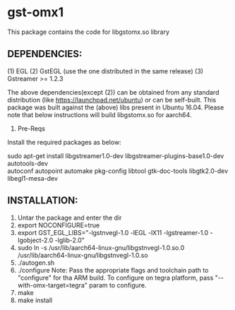 # gst-omx1
This package contains the code for libgstomx.so library

DEPENDENCIES:
------------
(1) EGL
(2) GstEGL (use the one distributed in the same release)
(3) Gstreamer >= 1.2.3

The above dependencies(except (2)) can be obtained from any standard distribution
(like https://launchpad.net/ubuntu) or can be self-built.
This package was built against the (above) libs present in Ubuntu 16.04.
Please note that below instructions will build libgstomx.so for aarch64.

1. Pre-Reqs

Install the required packages as below:

sudo apt-get install libgstreamer1.0-dev libgstreamer-plugins-base1.0-dev autotools-dev \
autoconf autopoint automake pkg-config libtool gtk-doc-tools libgtk2.0-dev libegl1-mesa-dev

INSTALLATION:
-------------
1) Untar the package and enter the dir
2) export NOCONFIGURE=true
3) export GST_EGL_LIBS="-lgstnvegl-1.0 -lEGL -lX11 -lgstreamer-1.0 -lgobject-2.0 -lglib-2.0"
4) sudo ln -s /usr/lib/aarch64-linux-gnu/libgstnvegl-1.0.so.0 /usr/lib/aarch64-linux-gnu/libgstnvegl-1.0.so
5) ./autogen.sh
6) ./configure
Note:
Pass the appropriate flags and toolchain path to "configure" for tha ARM build.
To configure on tegra platform, pass "--with-omx-target=tegra" param to configure.
7) make
8) make install
